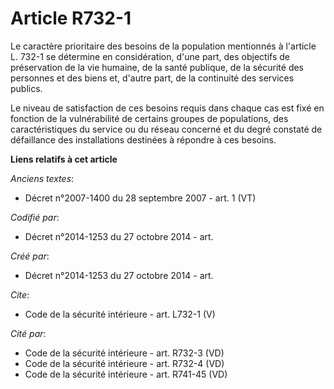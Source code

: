 # Article R732-1

Le caractère prioritaire des besoins de la population mentionnés à l'article L. 732-1 se détermine en considération, d'une
part, des objectifs de préservation de la vie humaine, de la santé publique, de la sécurité des personnes et des biens et,
d'autre part, de la continuité des services publics. 

Le niveau de satisfaction de ces besoins requis dans chaque cas est fixé en fonction de la vulnérabilité de certains groupes
de populations, des caractéristiques du service ou du réseau concerné et du degré constaté de défaillance des installations
destinées à répondre à ces besoins.

**Liens relatifs à cet article**

_Anciens textes_:

  - Décret n°2007-1400 du 28 septembre 2007 - art. 1 (VT)

_Codifié par_:

  - Décret n°2014-1253 du 27 octobre 2014 - art.

_Créé par_:

  - Décret n°2014-1253 du 27 octobre 2014 - art.

_Cite_:

  - Code de la sécurité intérieure - art. L732-1 (V)

_Cité par_:

  - Code de la sécurité intérieure - art. R732-3 (VD)
  - Code de la sécurité intérieure - art. R732-4 (VD)
  - Code de la sécurité intérieure - art. R741-45 (VD)
